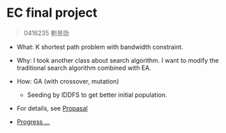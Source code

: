 # EC final project
> 0416235 劉昱劭

* What: K shortest path problem with bandwidth constraint.
* Why: I took another class about search algorithm. I want to modify the traditional search algorithm combined with EA.
* How: GA (with crossover, mutation)
    * Seeding by IDDFS to get better initial population.

* For details, see [Propasal]()
* [Progress ...](https://hackmd.io/W_nAemLXSA62kz3pJA2pwA?view)
